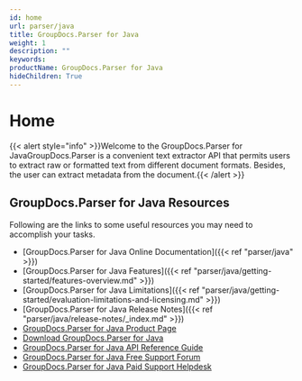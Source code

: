 ```yaml
---
id: home
url: parser/java
title: GroupDocs.Parser for Java
weight: 1
description: ""
keywords: 
productName: GroupDocs.Parser for Java
hideChildren: True
---
```

#  Home 

{{< alert style="info" >}}Welcome to the GroupDocs.Parser for JavaGroupDocs.Parser is a convenient text extractor API that permits users to extract raw or formatted text from different document formats. Besides, the user can extract metadata from the document.{{< /alert >}}

## GroupDocs.Parser for Java Resources

Following are the links to some useful resources you may need to accomplish your tasks.

*   [GroupDocs.Parser for Java Online Documentation]({{< ref "parser/java" >}})
*   [GroupDocs.Parser for Java Features]({{< ref "parser/java/getting-started/features-overview.md" >}})
*   [GroupDocs.Parser for Java Limitations]({{< ref "parser/java/getting-started/evaluation-limitations-and-licensing.md" >}})
*   [GroupDocs.Parser for Java Release Notes]({{< ref "parser/java/release-notes/_index.md" >}})
*   [GroupDocs.Parser for Java Product Page](https://products.groupdocs.com/parser/java)
*   [Download GroupDocs.Parser for Java](https://repository.groupdocs.com/webapp/#/artifacts/browse/tree/General/repo/com/groupdocs/groupdocs-parser)
*   [GroupDocs.Parser for Java API Reference Guide](https://apireference.groupdocs.com/java/parser)
*   [GroupDocs.Parser for Java Free Support Forum](https://forum.groupdocs.com/c/parser)
*   [GroupDocs.Parser for Java Paid Support Helpdesk](https://helpdesk.groupdocs.com/)
